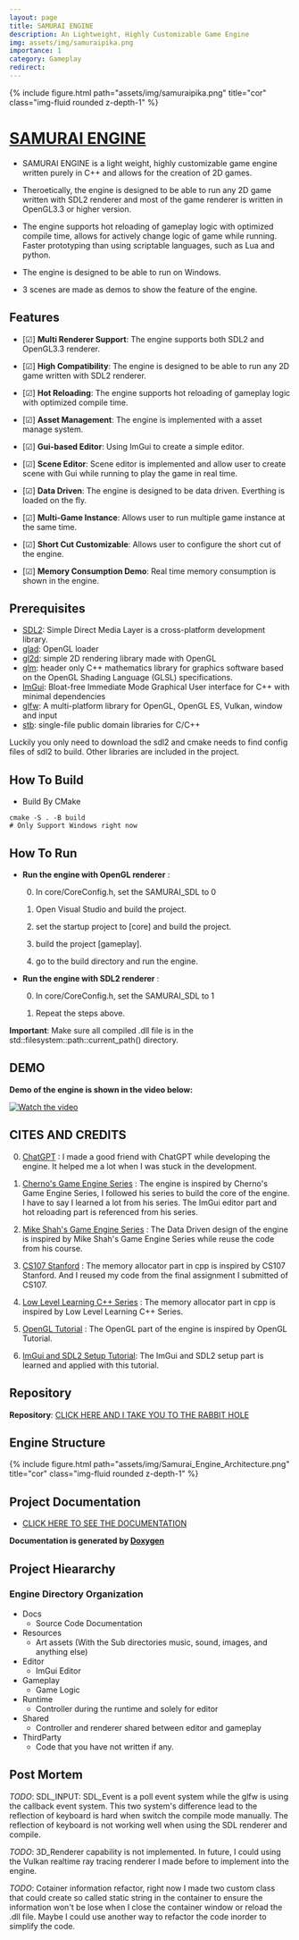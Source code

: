 ```yaml
---
layout: page
title: SAMURAI ENGINE
description: An Lightweight, Highly Customizable Game Engine
img: assets/img/samuraipika.png
importance: 1
category: Gameplay 
redirect: 
---
```


{% include figure.html path="assets/img/samuraipika.png" title="cor" class="img-fluid rounded z-depth-1" %}

# [SAMURAI ENGINE](https://github.com/phantom23333/SAMURAI_ENGINE)


- SAMURAI ENGINE is a light weight, highly customizable game engine written purely in C++ and allows for the creation of 2D games.

- Theroetically, the engine is designed to be able to run any 2D game written with SDL2 renderer and most of the game renderer is written in OpenGL3.3 or higher version.
- The engine supports hot reloading of gameplay logic with optimized compile time, allows for actively change logic of game while running. Faster prototyping than using scriptable languages, such as Lua and python.
- The engine is designed to be able to run on Windows.
<!--
I do this mainly because I do think that using sciptable object is a good method to make rapid change when prototyping or index changing. But putting all the game loop logic in scriptable languages, such as Lua and python, it will not be a good idea because when you want to change parameters of functions, you have to change the script binding and reload everything. This will eventually slow down the development of game.
-->
- 3 scenes are made as demos to show the feature of the engine.

## Features
- [&#9745;] **Multi Renderer Support**: The engine supports both SDL2 and OpenGL3.3 renderer.

- [&#9745;] **High Compatibility**: The engine is designed to be able to run any 2D game written with SDL2 renderer.
- [&#9745;] **Hot Reloading**: The engine supports hot reloading of gameplay logic with optimized compile time.
- [&#9745;] **Asset Management**: The engine is implemented with a asset manage system.
- [&#9745;] **Gui-based Editor**: Using ImGui to create a simple editor.
- [&#9745;] **Scene Editor**: Scene editor is implemented and allow user to create scene with Gui while running to play the game in real time.
- [&#9745;] **Data Driven**: The engine is designed to be data driven. Everthing is loaded on the fly.
- [&#9745;] **Multi-Game Instance**: Allows user to run multiple game instance at the same time.
- [&#9745;] **Short Cut Customizable**: Allows user to configure the short cut of the engine.
- [&#9745;] **Memory Consumption Demo**: Real time memory consumption is shown in the engine.

## Prerequisites
- [SDL2](https://www.libsdl.org/download-2.0.php): Simple Direct Media Layer is a cross-platform development library.
- [glad](https://glad.dav1d.de/): OpenGL loader
- [gl2d](https://github.com/meemknight/gl2d): simple 2D rendering library made with OpenGL
- [glm](https:://github.com/g-truc/glm): header only C++ mathematics library for graphics software based on the OpenGL Shading Language (GLSL) specifications.
- [ImGui](https://github.com/ocornut/imgui): Bloat-free Immediate Mode Graphical User interface for C++ with minimal dependencies
- [glfw](https://github.com/glfw/glfw): A multi-platform library for OpenGL, OpenGL ES, Vulkan, window and input
- [stb](https://github.com/nothings/stb): single-file public domain libraries for C/C++

Luckily you only need to download the sdl2 and cmake needs to find config files of sdl2 to build. Other libraries are included in the project.

## How To Build
- Build By CMake
```shell
cmake -S . -B build
# Only Support Windows right now
```
## How To Run
- **Run the engine with OpenGL renderer** :
  
  0. In core/CoreConfig.h, set the SAMURAI_SDL to 0

  1. Open Visual Studio and build the project.
  2. set the startup project to [core] and build the project.
  3. build the project [gameplay].
  4. go to the build directory and run the engine.

- **Run the engine with SDL2 renderer** :
  
  0. In core/CoreConfig.h, set the SAMURAI_SDL to 1

  1. Repeat the steps above.

**Important**: Make sure all compiled .dll file is in the std::filesystem::path::current_path() directory.

## **DEMO**
**Demo of the engine is shown in the video below:**

[![Watch the video](https://img.youtube.com/vi/BkoaDMFHNX8/maxresdefault.jpg)](https://youtu.be/BkoaDMFHNX8)


## **CITES AND CREDITS**
0. [ChatGPT](https://www.openai.com/research/chatgpt/) : I made a good friend with ChatGPT while developing the engine. It helped me a lot when I was stuck in the development.
1. [Cherno's Game Engine Series](https://www.youtube.com/playlist?list=PLlrATfBNZ98dC-V-N3m0Go4deliWHPFwT) : The engine is inspired by Cherno's Game Engine Series, I followed his series to build the core of the engine. I have to say I learned a lot from his series. The ImGui editor part and hot reloading part is referenced from his series.
2. [Mike Shah's Game Engine Series](https://mshah.io/comp/Spring24/GameEngines/public/index.php) : The Data Driven design of the engine is inspired by Mike Shah's Game Engine Series while reuse the code from his course.
3. [CS107 Stanford](https://web.stanford.edu/class/archive/cs/cs107/cs107.1212/) : The memory allocator part in cpp is inspired by CS107 Stanford. And I reused my code from the final assignment I submitted of CS107.
4. [Low Level Learning C++ Series](https://www.youtube.com/@LowLevelLearning/videos) : The memory allocator part in cpp is inspired by Low Level Learning C++ Series.

5. [OpenGL Tutorial](https://learnopengl.com/) : The OpenGL part of the engine is inspired by OpenGL Tutorial.
6. [ImGui and SDL2 Setup Tutorial](https://www.youtube.com/watch?v=2MHOGTw1GC0): The ImGui and SDL2 setup part is learned and applied with this tutorial.

## Repository

**Repository**: [CLICK HERE AND I TAKE YOU TO THE RABBIT HOLE](https://github.com/phantom23333/SAMURAI_ENGINE)

## Engine Structure

{% include figure.html path="assets/img/Samurai_Engine_Architecture.png" title="cor" class="img-fluid rounded z-depth-1" %}

## Project Documentation

- [CLICK HERE TO SEE THE DOCUMENTATION](https://phantom23333.github.io/Doxygen_Samurai_Documentation/)

**Documentation is generated by [Doxygen](https://www.doxygen.nl/)**


## Project Hieararchy

### Engine Directory Organization

- Docs 
    - Source Code Documentation
- Resources
    - Art assets (With the Sub directories music, sound, images, and anything else)
- Editor
    - ImGui Editor
- Gameplay
    - Game Logic
- Runtime 
    - Controller during the runtime and solely for editor
- Shared
    - Controller and renderer shared between editor and gameplay
- ThirdParty
    - Code that you have not written if any.


## Post Mortem

*TODO*: SDL_INPUT: SDL_Event is a poll event system while the glfw is using the callback event system. This two system's difference lead to the reflection of keyboard is hard when switch the compile mode manually. The reflection of keyboard is not working well when using the SDL renderer and compile.

*TODO*: 3D_Renderer capability is not implemented. In future, I could using the Vulkan realtime ray tracing renderer I made before to implement into the engine.

*TODO*: Cotainer information refactor, right now I made two custom class that could create so called static string in the container to ensure the information won't be lose when I close the container window or reload the .dll file. Maybe I could use another way to refactor the code inorder to simplify the code.